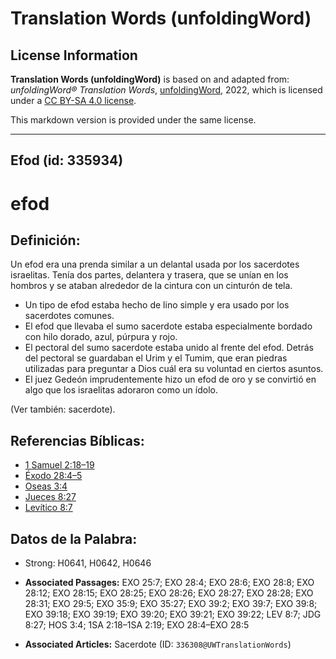# Translation Words (unfoldingWord)

## License Information

**Translation Words (unfoldingWord)** is based on and adapted from: _unfoldingWord® Translation Words_, [unfoldingWord](https://unfoldingword.org/utw), 2022, which is licensed under a [CC BY-SA 4.0 license](https://creativecommons.org/licenses/by-sa/4.0/legalcode.en).

This markdown version is provided under the same license.



--------------------------------

## Efod (id: 335934)

efod
====

Definición:
-----------

Un efod era una prenda similar a un delantal usada por los sacerdotes israelitas. Tenía dos partes, delantera y trasera, que se unían en los hombros y se ataban alrededor de la cintura con un cinturón de tela.

* Un tipo de efod estaba hecho de lino simple y era usado por los sacerdotes comunes.
* El efod que llevaba el sumo sacerdote estaba especialmente bordado con hilo dorado, azul, púrpura y rojo.
* El pectoral del sumo sacerdote estaba unido al frente del efod. Detrás del pectoral se guardaban el Urim y el Tumim, que eran piedras utilizadas para preguntar a Dios cuál era su voluntad en ciertos asuntos.
* El juez Gedeón imprudentemente hizo un efod de oro y se convirtió en algo que los israelitas adoraron como un ídolo.

(Ver también: sacerdote).

Referencias Bíblicas:
---------------------

* [1 Samuel 2:18–19](https://ref.ly/1Sam2:18-1Sam2:19)
* [Éxodo 28:4–5](https://ref.ly/Exod28:4-Exod28:5)
* [Oseas 3:4](https://ref.ly/Hos3:4)
* [Jueces 8:27](https://ref.ly/Judg8:27)
* [Levítico 8:7](https://ref.ly/Lev8:7)

Datos de la Palabra:
--------------------

* Strong: H0641, H0642, H0646

* **Associated Passages:** EXO 25:7; EXO 28:4; EXO 28:6; EXO 28:8; EXO 28:12; EXO 28:15; EXO 28:25; EXO 28:26; EXO 28:27; EXO 28:28; EXO 28:31; EXO 29:5; EXO 35:9; EXO 35:27; EXO 39:2; EXO 39:7; EXO 39:8; EXO 39:18; EXO 39:19; EXO 39:20; EXO 39:21; EXO 39:22; LEV 8:7; JDG 8:27; HOS 3:4; 1SA 2:18–1SA 2:19; EXO 28:4–EXO 28:5
* **Associated Articles:** Sacerdote (ID: `336308@UWTranslationWords`)

